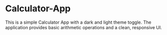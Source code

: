 # Calculator-App
This is a simple Calculator App with a dark and light theme toggle. The application provides basic arithmetic operations and a clean, responsive UI.


